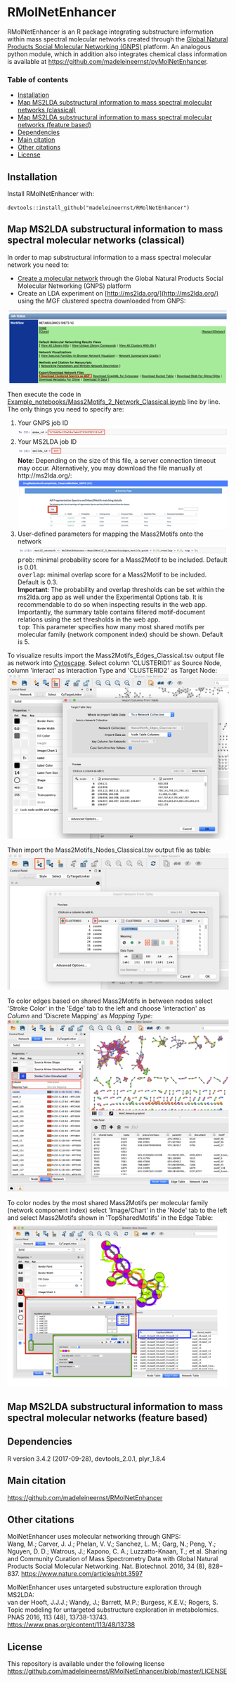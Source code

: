 # RMolNetEnhancer

RMolNetEnhancer is an R package integrating substructure information within mass spectral molecular networks created through the [Global Natural Products Social Molecular Networking (GNPS)](https://gnps.ucsd.edu/) platform. An analogous python module, which in addition also integrates chemical class information is available at https://github.com/madeleineernst/pyMolNetEnhancer.

### Table of contents

* [Installation](#installation)
* [Map MS2LDA substructural information to mass spectral molecular networks (classical)](#Mass2Motifs_to_Network_Classical)
* [Map MS2LDA substructural information to mass spectral molecular networks (feature based)](#Mass2Motifs_to_Network_FeatureBased)
* [Dependencies](#dependencies)
* [Main citation](#main_citation)
* [Other citations](#other_citations)
* [License](#license)

## Installation 

Install RMolNetEnhancer with:

 `devtools::install_github("madeleineernst/RMolNetEnhancer")`

## Map MS2LDA substructural information to mass spectral molecular networks (classical) <a name="Mass2Motifs_to_Network_Classical"></a>

In order to map substructural information to a mass spectral molecular network you need to:
 
* [Create a molecular network](https://ccms-ucsd.github.io/GNPSDocumentation/quickstart/) through the Global Natural Products Social Molecular Networking (GNPS) platform
* Create an LDA experiment on [http://ms2lda.org/](http://ms2lda.org/) using the MGF clustered spectra downloaded from GNPS:

<img src="IMG/DownloadCulsteredMGF.png"/>

Then execute the code in [Example_notebooks/Mass2Motifs_2_Network_Classical.ipynb](https://github.com/madeleineernst/RMolNetEnhancer/blob/master/Example_notebooks/Mass2Motifs_2_Network_Classical.ipynb) line by line.
The only things you need to specify are:

<ol>
  <li>Your GNPS job ID 
  <img src="IMG/GNPSJobID.png"/></li>
  <li>Your MS2LDA job ID
  <img src="IMG/MS2LDAJobID.png"/>
  <b>Note</b>: Depending on the size of this file, a server connection timeout may occur. Alternatively, you may download the file manually at http://ms2lda.org/: <br>
  <img src="IMG/Export_MS2LDA_Summary.jpg"/></li>
  <li>User-defined parameters for mapping the Mass2Motifs onto the network
  <img src="IMG/Mass2Motif_2_Network_Parameters.png"/>
  <tt>prob</tt>: minimal probability score for a Mass2Motif to be included. Default is 0.01. <br>
  <tt>overlap</tt>: minimal overlap score for a Mass2Motif to be included. Default is 0.3. <br>
  <b>Important</b>: The probability and overlap thresholds can be set within the ms2lda.org app as well under the Experimental Options tab. It is recommendable to do so when inspecting results in the web app. Importantly, the summary table contains filtered motif-document relations using the set thresholds in the web app. <br>
  <tt>top</tt>: This parameter specifies how many most shared motifs per molecular family (network component index) should be shown. Default is 5.
</li>
</ol>

To visualize results import the Mass2Motifs_Edges_Classical.tsv output file as network into [Cytoscape](https://cytoscape.org/). Select column 'CLUSTERID1' as Source Node, column 'interact' as Interaction Type and 'CLUSTERID2' as Target Node:
<img src="IMG/ImportNodes.png"/>

Then import the Mass2Motifs_Nodes_Classical.tsv output file as table:
<img src="IMG/ImportEdges.png"/>

To color edges based on shared Mass2Motifs in between nodes select 'Stroke Color' in the 'Edge' tab to the left and choose 'interaction' as <i>Column</i> and 'Discrete Mapping' as <i>Mapping Type</i>:
<img src="IMG/MotifsMappedEdges.png"/>

To color nodes by the most shared Mass2Motifs per molecular family (network component index) select 'Image/Chart' in the 'Node' tab to the left and select Mass2Motifs shown in 'TopSharedMotifs' in the Edge Table:
<img src="IMG/MotifsMappedNodes.jpg"/>



## Map MS2LDA substructural information to mass spectral molecular networks (feature based) <a name="Mass2Motifs_to_Network_FeatureBased"></a>


## Dependencies
R version 3.4.2 (2017-09-28), devtools_2.0.1, plyr_1.8.4

## Main citation <a name="main_citation"></a>
https://github.com/madeleineernst/RMolNetEnhancer

## Other citations <a name="other_citations"></a>
MolNetEnhancer uses molecular networking through GNPS: <br>
Wang, M.; Carver, J. J.; Phelan, V. V.; Sanchez, L. M.; Garg, N.; Peng, Y.; Nguyen, D. D.; Watrous, J.; Kapono, C. A.; Luzzatto-Knaan, T.; et al. Sharing and Community Curation of Mass Spectrometry Data with Global Natural Products Social Molecular Networking. Nat. Biotechnol. 2016, 34 (8), 828–837.
https://www.nature.com/articles/nbt.3597

MolNetEnhancer uses untargeted substructure exploration through MS2LDA: <br>
van der Hooft, J.J.J.; Wandy, J.; Barrett, M.P.; Burgess, K.E.V.; Rogers, S. Topic modeling for untargeted substructure exploration in metabolomics. PNAS 2016, 113 (48), 13738-13743.
https://www.pnas.org/content/113/48/13738

## License
This repository is available under the following license https://github.com/madeleineernst/RMolNetEnhancer/blob/master/LICENSE
